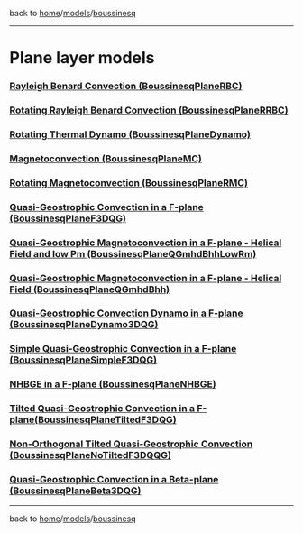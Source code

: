 back to [home](home)/[models](models)/[boussinesq](models-boussinesq)

---

# Plane layer models

### [Rayleigh Benard Convection (BoussinesqPlaneRBC)](models-boussinesq-plane-rbc)

### [Rotating Rayleigh Benard Convection (BoussinesqPlaneRRBC)](models-boussinesq-plane-rrbc)

### [Rotating Thermal Dynamo (BoussinesqPlaneDynamo)](models-boussinesq-plane-dynamo)

### [Magnetoconvection (BoussinesqPlaneMC)](models-boussinesq-plane-mc)

### [Rotating Magnetoconvection (BoussinesqPlaneRMC)](models-boussinesq-plane-rmc)

### [Quasi-Geostrophic Convection in a F-plane (BoussinesqPlaneF3DQG)](models-boussinesq-plane-f3dqg)

### [Quasi-Geostrophic Magnetoconvection in a F-plane - Helical Field and low Pm (BoussinesqPlaneQGmhdBhhLowRm)](models-boussinesq-plane-qgmhdbhhlowrm)

### [Quasi-Geostrophic Magnetoconvection in a F-plane - Helical Field (BoussinesqPlaneQGmhdBhh)](models-boussinesq-plane-qgmhdbhh)

### [Quasi-Geostrophic Convection Dynamo in a F-plane (BoussinesqPlaneDynamo3DQG)](models-boussinesq-plane-dynamo3dqg)

### [Simple Quasi-Geostrophic Convection in a F-plane (BoussinesqPlaneSimpleF3DQG)](models-boussinesq-plane-simplef3dqg)

### [NHBGE in a F-plane (BoussinesqPlaneNHBGE)](models-boussinesq-plane-nhbge)

### [Tilted Quasi-Geostrophic Convection in a F-plane(BoussinesqPlaneTiltedF3DQG)](models-boussinesq-plane-tiltedf3dqg)

### [Non-Orthogonal Tilted Quasi-Geostrophic Convection (BoussinesqPlaneNoTiltedF3DQQG)](models-boussinesq-plane-notiltedf3dqg)

### [Quasi-Geostrophic Convection in a Beta-plane (BoussinesqPlaneBeta3DQG)](models-boussinesq-plane-beta3dqg)

---

back to [home](home)/[models](models)/[boussinesq](models-boussinesq)